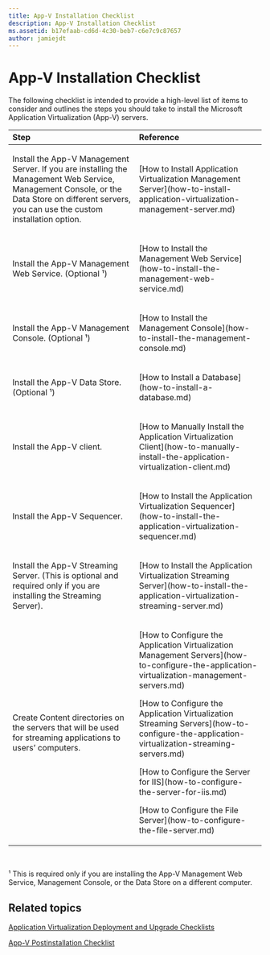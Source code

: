 ```yaml
---
title: App-V Installation Checklist
description: App-V Installation Checklist
ms.assetid: b17efaab-cd6d-4c30-beb7-c6e7c9c87657
author: jamiejdt
---
```


# App-V Installation Checklist


The following checklist is intended to provide a high-level list of items to consider and outlines the steps you should take to install the Microsoft Application Virtualization (App-V) servers.

<table>
<colgroup>
<col width="50%" />
<col width="50%" />
</colgroup>
<thead>
<tr class="header">
<th align="left">Step</th>
<th align="left">Reference</th>
</tr>
</thead>
<tbody>
<tr class="odd">
<td align="left"><p>Install the App-V Management Server. If you are installing the Management Web Service, Management Console, or the Data Store on different servers, you can use the custom installation option.</p></td>
<td align="left"><p>[How to Install Application Virtualization Management Server](how-to-install-application-virtualization-management-server.md)</p></td>
</tr>
<tr class="even">
<td align="left"><p>Install the App-V Management Web Service. (Optional ¹)</p></td>
<td align="left"><p>[How to Install the Management Web Service](how-to-install-the-management-web-service.md)</p></td>
</tr>
<tr class="odd">
<td align="left"><p>Install the App-V Management Console. (Optional ¹)</p></td>
<td align="left"><p>[How to Install the Management Console](how-to-install-the-management-console.md)</p></td>
</tr>
<tr class="even">
<td align="left"><p>Install the App-V Data Store. (Optional ¹)</p></td>
<td align="left"><p>[How to Install a Database](how-to-install-a-database.md)</p></td>
</tr>
<tr class="odd">
<td align="left"><p>Install the App-V client.</p></td>
<td align="left"><p>[How to Manually Install the Application Virtualization Client](how-to-manually-install-the-application-virtualization-client.md)</p></td>
</tr>
<tr class="even">
<td align="left"><p>Install the App-V Sequencer.</p></td>
<td align="left"><p>[How to Install the Application Virtualization Sequencer](how-to-install-the-application-virtualization-sequencer.md)</p></td>
</tr>
<tr class="odd">
<td align="left"><p>Install the App-V Streaming Server. (This is optional and required only if you are installing the Streaming Server).</p></td>
<td align="left"><p>[How to Install the Application Virtualization Streaming Server](how-to-install-the-application-virtualization-streaming-server.md)</p></td>
</tr>
<tr class="even">
<td align="left"><p>Create Content directories on the servers that will be used for streaming applications to users’ computers.</p></td>
<td align="left"><p>[How to Configure the Application Virtualization Management Servers](how-to-configure-the-application-virtualization-management-servers.md)</p>
<p>[How to Configure the Application Virtualization Streaming Servers](how-to-configure-the-application-virtualization-streaming-servers.md)</p>
<p>[How to Configure the Server for IIS](how-to-configure-the-server-for-iis.md)</p>
<p>[How to Configure the File Server](how-to-configure-the-file-server.md)</p></td>
</tr>
</tbody>
</table>

 

¹ This is required only if you are installing the App-V Management Web Service, Management Console, or the Data Store on a different computer.

## Related topics


[Application Virtualization Deployment and Upgrade Checklists](application-virtualization-deployment-and-upgrade-checklists.md)

[App-V Postinstallation Checklist](app-v-postinstallation-checklist.md)

 

 





